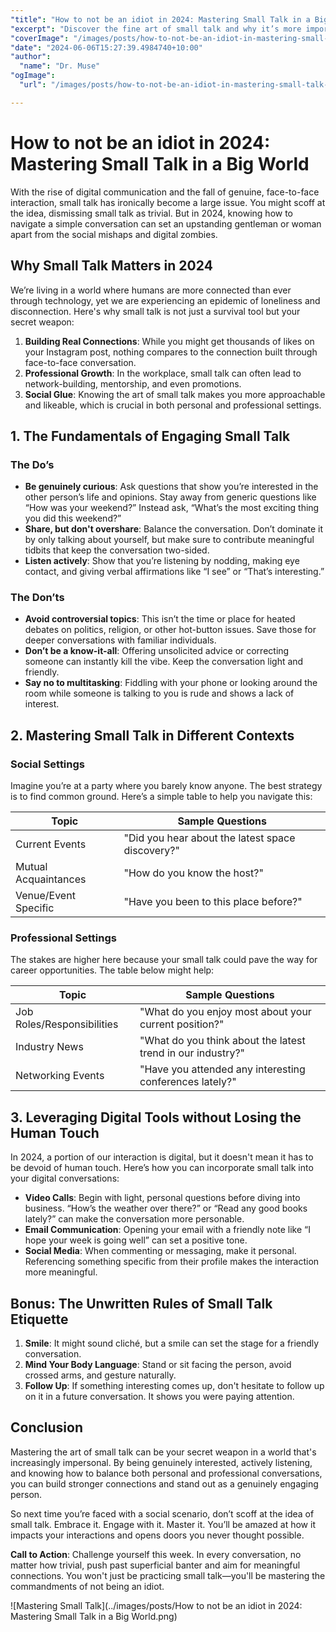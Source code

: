 ```yaml
---
"title": "How to not be an idiot in 2024: Mastering Small Talk in a Big World"
"excerpt": "Discover the fine art of small talk and why it’s more important than ever in today’s hyper-connected, yet increasingly impersonal world."
"coverImage": "/images/posts/how-to-not-be-an-idiot-in-mastering-small-talk-in-a-big-world.png"
"date": "2024-06-06T15:27:39.4984740+10:00"
"author":
  "name": "Dr. Muse"
"ogImage":
  "url": "/images/posts/how-to-not-be-an-idiot-in-mastering-small-talk-in-a-big-world.png"

---
```


# How to not be an idiot in 2024: Mastering Small Talk in a Big World

With the rise of digital communication and the fall of genuine, face-to-face interaction, small talk has ironically become a large issue. You might scoff at the idea, dismissing small talk as trivial. But in 2024, knowing how to navigate a simple conversation can set an upstanding gentleman or woman apart from the social mishaps and digital zombies. 

## Why Small Talk Matters in 2024

We’re living in a world where humans are more connected than ever through technology, yet we are experiencing an epidemic of loneliness and disconnection. Here's why small talk is not just a survival tool but your secret weapon:

1. **Building Real Connections**: While you might get thousands of likes on your Instagram post, nothing compares to the connection built through face-to-face conversation.
2. **Professional Growth**: In the workplace, small talk can often lead to network-building, mentorship, and even promotions.
3. **Social Glue**: Knowing the art of small talk makes you more approachable and likeable, which is crucial in both personal and professional settings.

## 1. The Fundamentals of Engaging Small Talk

### The Do’s

- **Be genuinely curious**: Ask questions that show you’re interested in the other person’s life and opinions. Stay away from generic questions like “How was your weekend?” Instead ask, “What’s the most exciting thing you did this weekend?”
- **Share, but don't overshare**: Balance the conversation. Don’t dominate it by only talking about yourself, but make sure to contribute meaningful tidbits that keep the conversation two-sided.
- **Listen actively**: Show that you’re listening by nodding, making eye contact, and giving verbal affirmations like “I see” or “That’s interesting.”

### The Don’ts

- **Avoid controversial topics**: This isn’t the time or place for heated debates on politics, religion, or other hot-button issues. Save those for deeper conversations with familiar individuals.
- **Don’t be a know-it-all**: Offering unsolicited advice or correcting someone can instantly kill the vibe. Keep the conversation light and friendly.
- **Say no to multitasking**: Fiddling with your phone or looking around the room while someone is talking to you is rude and shows a lack of interest.

## 2. Mastering Small Talk in Different Contexts

### Social Settings

Imagine you’re at a party where you barely know anyone. The best strategy is to find common ground. Here’s a simple table to help you navigate this:

| Topic                            | Sample Questions                                       |
|----------------------------------|--------------------------------------------------------|
| Current Events                   | "Did you hear about the latest space discovery?"       |
| Mutual Acquaintances             | "How do you know the host?"                            |
| Venue/Event Specific             | "Have you been to this place before?"                  |

### Professional Settings

The stakes are higher here because your small talk could pave the way for career opportunities. The table below might help:

| Topic                           | Sample Questions                                            |
|---------------------------------|-------------------------------------------------------------|
| Job Roles/Responsibilities      | "What do you enjoy most about your current position?"       |
| Industry News                   | "What do you think about the latest trend in our industry?" |
| Networking Events               | "Have you attended any interesting conferences lately?"     |

## 3. Leveraging Digital Tools without Losing the Human Touch

In 2024, a portion of our interaction is digital, but it doesn't mean it has to be devoid of human touch. Here’s how you can incorporate small talk into your digital conversations:

- **Video Calls**: Begin with light, personal questions before diving into business. “How’s the weather over there?” or “Read any good books lately?” can make the conversation more personable.
- **Email Communication**: Opening your email with a friendly note like “I hope your week is going well” can set a positive tone.
- **Social Media**: When commenting or messaging, make it personal. Referencing something specific from their profile makes the interaction more meaningful.

## Bonus: The Unwritten Rules of Small Talk Etiquette

1. **Smile**: It might sound cliché, but a smile can set the stage for a friendly conversation.
2. **Mind Your Body Language**: Stand or sit facing the person, avoid crossed arms, and gesture naturally.
3. **Follow Up**: If something interesting comes up, don't hesitate to follow up on it in a future conversation. It shows you were paying attention.

## Conclusion

Mastering the art of small talk can be your secret weapon in a world that's increasingly impersonal. By being genuinely interested, actively listening, and knowing how to balance both personal and professional conversations, you can build stronger connections and stand out as a genuinely engaging person.

So next time you’re faced with a social scenario, don’t scoff at the idea of small talk. Embrace it. Engage with it. Master it. You’ll be amazed at how it impacts your interactions and opens doors you never thought possible.

**Call to Action**: Challenge yourself this week. In every conversation, no matter how trivial, push past superficial banter and aim for meaningful connections. You won't just be practicing small talk—you'll be mastering the commandments of not being an idiot.

![Mastering Small Talk](../images/posts/How to not be an idiot in 2024: Mastering Small Talk in a Big World.png)